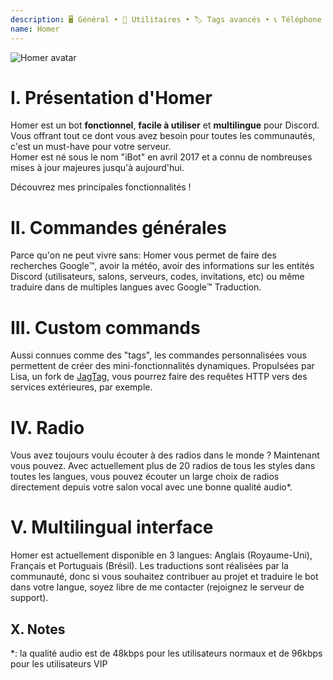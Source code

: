 ```yaml
---
description: 🖥 Général • 🔧 Utilitaires • 🏷 Tags avancés • 📞 Téléphone • 📻 Radio
name: Homer
---
```


![Homer avatar](https://cdn.discordapp.com/avatars/305277118105911296/83edde7cf67d195b5828b731fb9ff9a4)

# I. Présentation d'Homer
Homer est un bot **fonctionnel**, **facile à utiliser** et **multilingue** pour Discord.  
Vous offrant tout ce dont vous avez besoin pour toutes les communautés, c'est un must-have pour votre serveur.  
Homer est né sous le nom "iBot" en avril 2017 et a connu de nombreuses mises à jour majeures jusqu'à aujourd'hui.  
  
Découvrez mes principales fonctionnalités !

# II. Commandes générales
Parce qu'on ne peut vivre sans: Homer vous permet de faire des recherches Google™️, avoir la météo, avoir des informations sur les entités Discord (utilisateurs, salons, serveurs, codes, invitations, etc) ou même traduire dans de multiples langues avec Google™️ Traduction.

# III. Custom commands 
Aussi connues comme des "tags", les commandes personnalisées vous permettent de créer des mini-fonctionnalités dynamiques. Propulsées par Lisa, un fork de [JagTag](https://github.com/jagrosh/JagTag), vous pourrez faire des requêtes HTTP vers des services extérieures, par exemple.

# IV. Radio
Vous avez toujours voulu écouter à des radios dans le monde ? Maintenant vous pouvez. Avec actuellement plus de 20 radios de tous les styles dans toutes les langues, vous pouvez écouter un large choix de radios directement depuis votre salon vocal avec une bonne qualité audio\*.

# V. Multilingual interface
Homer est actuellement disponible en 3 langues: Anglais (Royaume-Uni), Français et Portuguais (Brésil). Les traductions sont réalisées par la communauté, donc si vous souhaitez contribuer au projet et traduire le bot dans votre langue, soyez libre de me contacter (rejoignez le serveur de support).

## X. Notes
\*: la qualité audio est de 48kbps pour les utilisateurs normaux et de 96kbps pour les utilisateurs VIP

